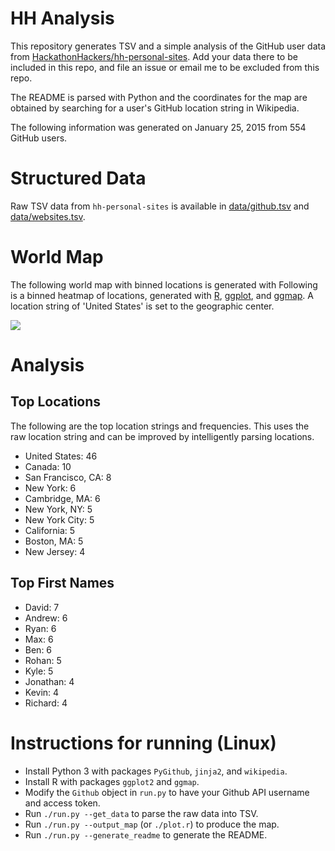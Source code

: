 # HH Analysis

This repository generates TSV and a simple analysis of the
GitHub user data from
[HackathonHackers/hh-personal-sites](https://github.com/HackathonHackers/hh-personal-sites).
Add your data there to be included in this repo,
and file an issue or email me to be excluded from this repo.

The README is parsed with Python and the coordinates for the map
are obtained by searching for a user's GitHub location string
in Wikipedia.

The following information was generated on January 25, 2015
from 554 GitHub users.

# Structured Data
Raw TSV data from `hh-personal-sites` is available in
[data/github.tsv](https://github.com/bamos/hh-analysis/blob/master/data/github.tsv)
and
[data/websites.tsv](https://github.com/bamos/hh-analysis/blob/master/data/websites.tsv).

# World Map
The following world map with binned locations is generated with
Following is a binned heatmap of locations, generated with
[R](http://r-project.org), [ggplot](http://ggplot2.org),
and [ggmap](http://cran.r-project.org/web/packages/ggmap/ggmap.pdf).
A location string of 'United States' is set to the geographic center.

![](https://raw.githubusercontent.com/bamos/hh-github-analysis/master/plots/map.png)

# Analysis
## Top Locations

The following are the top location strings and frequencies.
This uses the raw location string and can be improved
by intelligently parsing locations.


  + United States: 46
  + Canada: 10
  + San Francisco, CA: 8
  + New York: 6
  + Cambridge, MA: 6
  + New York, NY: 5
  + New York City: 5
  + California: 5
  + Boston, MA: 5
  + New Jersey: 4

## Top First Names


  + David: 7
  + Andrew: 6
  + Ryan: 6
  + Max: 6
  + Ben: 6
  + Rohan: 5
  + Kyle: 5
  + Jonathan: 4
  + Kevin: 4
  + Richard: 4

# Instructions for running (Linux)

+ Install Python 3 with packages `PyGithub`, `jinja2`, and `wikipedia`.
+ Install R with packages `ggplot2` and `ggmap`.
+ Modify the `Github` object in `run.py` to have your Github
  API username and access token.
+ Run `./run.py --get_data` to parse the raw data into TSV.
+ Run `./run.py --output_map` (or `./plot.r`) to produce the map.
+ Run `./run.py --generate_readme` to generate the README.